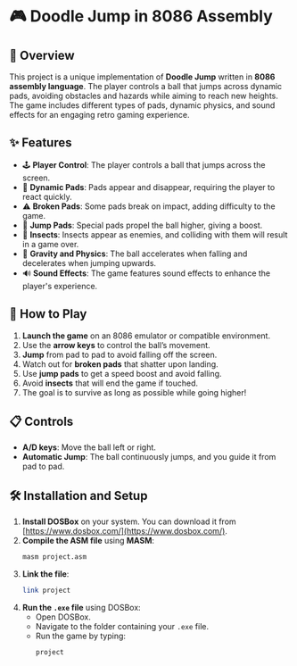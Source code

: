
# 🎮 Doodle Jump in 8086 Assembly

## 📘 Overview

This project is a unique implementation of **Doodle Jump** written in **8086 assembly language**. The player controls a ball that jumps across dynamic pads, avoiding obstacles and hazards while aiming to reach new heights. The game includes different types of pads, dynamic physics, and sound effects for an engaging retro gaming experience.

## ✨ Features

- 🕹️ **Player Control**: The player controls a ball that jumps across the screen.
- 🔄 **Dynamic Pads**: Pads appear and disappear, requiring the player to react quickly.
- ⚠️ **Broken Pads**: Some pads break on impact, adding difficulty to the game.
- 🚀 **Jump Pads**: Special pads propel the ball higher, giving a boost.
- 🐜 **Insects**: Insects appear as enemies, and colliding with them will result in a game over.
- 🎢 **Gravity and Physics**: The ball accelerates when falling and decelerates when jumping upwards.
- 🔊 **Sound Effects**: The game features sound effects to enhance the player's experience.

## 🚀 How to Play

1. **Launch the game** on an 8086 emulator or compatible environment.
2. Use the **arrow keys** to control the ball’s movement.
3. **Jump** from pad to pad to avoid falling off the screen.
4. Watch out for **broken pads** that shatter upon landing.
5. Use **jump pads** to get a speed boost and avoid falling.
6. Avoid **insects** that will end the game if touched.
7. The goal is to survive as long as possible while going higher!

## 📋 Controls

- **A/D keys**: Move the ball left or right.
- **Automatic Jump**: The ball continuously jumps, and you guide it from pad to pad.

## 🛠️ Installation and Setup

1. **Install DOSBox** on your system. You can download it from [https://www.dosbox.com/](https://www.dosbox.com/).
2. **Compile the ASM file** using **MASM**:
   ```bash
   masm project.asm
   ```
3. **Link the file**:
   ```bash
   link project
   ```
4. **Run the `.exe` file** using DOSBox:
   - Open DOSBox.
   - Navigate to the folder containing your `.exe` file.
   - Run the game by typing:
     ```bash
     project
     ```
